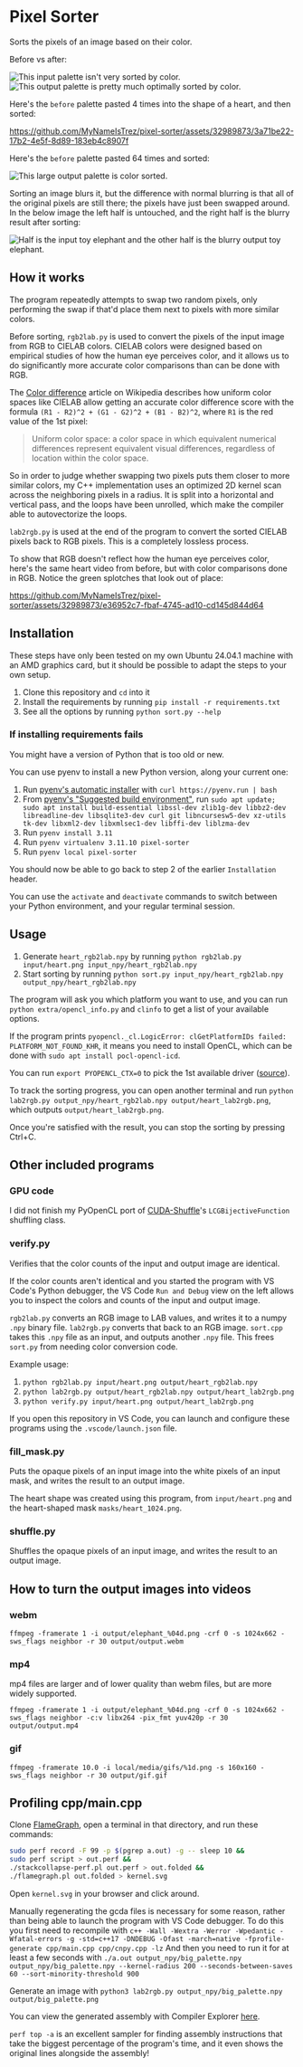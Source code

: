 # Pixel Sorter

Sorts the pixels of an image based on their color.

Before vs after:

<p>
	<img src="media/palette_input.png" alt="This input palette isn't very sorted by color.">
	<img src="media/palette_output.png" alt="This output palette is pretty much optimally sorted by color.">
</p>

Here's the `before` palette pasted 4 times into the shape of a heart, and then sorted:

https://github.com/MyNameIsTrez/pixel-sorter/assets/32989873/3a71be22-17b2-4e5f-8d89-183eb4c8907f

Here's the `before` palette pasted 64 times and sorted:

<img src="media/palette_output_large.png" alt="This large output palette is color sorted.">

Sorting an image blurs it, but the difference with normal blurring is that all of the original pixels are still there; the pixels have just been swapped around. In the below image the left half is untouched, and the right half is the blurry result after sorting:

<p><img src="media/blurry_elephant.png" alt="Half is the input toy elephant and the other half is the blurry output toy elephant."></p>

## How it works

The program repeatedly attempts to swap two random pixels, only performing the swap if that'd place them next to pixels with more similar colors.

Before sorting, `rgb2lab.py` is used to convert the pixels of the input image from RGB to CIELAB colors. CIELAB colors were designed based on empirical studies of how the human eye perceives color, and it allows us to do significantly more accurate color comparisons than can be done with RGB.

The [Color difference](https://en.wikipedia.org/wiki/Color_difference) article on Wikipedia describes how uniform color spaces like CIELAB allow getting an accurate color difference score with the formula `(R1 - R2)^2 + (G1 - G2)^2 + (B1 - B2)^2`, where `R1` is the red value of the 1st pixel:

> Uniform color space: a color space in which equivalent numerical differences represent equivalent visual differences, regardless of location within the color space.

So in order to judge whether swapping two pixels puts them closer to more similar colors, my C++ implementation uses an optimized 2D kernel scan across the neighboring pixels in a radius. It is split into a horizontal and vertical pass, and the loops have been unrolled, which make the compiler able to autovectorize the loops.

`lab2rgb.py` is used at the end of the program to convert the sorted CIELAB pixels back to RGB pixels. This is a completely lossless process.

To show that RGB doesn't reflect how the human eye perceives color, here's the same heart video from before, but with color comparisons done in RGB. Notice the green splotches that look out of place:

https://github.com/MyNameIsTrez/pixel-sorter/assets/32989873/e36952c7-fbaf-4745-ad10-cd145d844d64

## Installation

These steps have only been tested on my own Ubuntu 24.04.1 machine with an AMD graphics card, but it should be possible to adapt the steps to your own setup.

1. Clone this repository and `cd` into it
2. Install the requirements by running `pip install -r requirements.txt`
3. See all the options by running `python sort.py --help`

### If installing requirements fails

You might have a version of Python that is too old or new.

You can use pyenv to install a new Python version, along your current one:

1. Run [pyenv's automatic installer](https://github.com/pyenv/pyenv?tab=readme-ov-file#automatic-installer) with `curl https://pyenv.run | bash`
2. From [pyenv's "Suggested build environment"](https://github.com/pyenv/pyenv/wiki#suggested-build-environment), run `sudo apt update; sudo apt install build-essential libssl-dev zlib1g-dev libbz2-dev libreadline-dev libsqlite3-dev curl git libncursesw5-dev xz-utils tk-dev libxml2-dev libxmlsec1-dev libffi-dev liblzma-dev`
3. Run `pyenv install 3.11`
4. Run `pyenv virtualenv 3.11.10 pixel-sorter`
5. Run `pyenv local pixel-sorter`

You should now be able to go back to step 2 of the earlier `Installation` header.

You can use the `activate` and `deactivate` commands to switch between your Python environment, and your regular terminal session.

## Usage

1. Generate `heart_rgb2lab.npy` by running `python rgb2lab.py input/heart.png input_npy/heart_rgb2lab.npy`
2. Start sorting by running `python sort.py input_npy/heart_rgb2lab.npy output_npy/heart_rgb2lab.npy`

The program will ask you which platform you want to use, and you can run `python extra/opencl_info.py` and `clinfo` to get a list of your available options.

If the program prints `pyopencl._cl.LogicError: clGetPlatformIDs failed: PLATFORM_NOT_FOUND_KHR`, it means you need to install OpenCL, which can be done with `sudo apt install pocl-opencl-icd`.

You can run `export PYOPENCL_CTX=0` to pick the 1st available driver ([source](https://mirgecom.readthedocs.io/en/latest/running/device-selection.html#opencl-device-selection)).

To track the sorting progress, you can open another terminal and run `python lab2rgb.py output_npy/heart_rgb2lab.npy output/heart_lab2rgb.png`, which outputs `output/heart_lab2rgb.png`.

Once you're satisfied with the result, you can stop the sorting by pressing Ctrl+C.

## Other included programs

### GPU code

I did not finish my PyOpenCL port of [CUDA-Shuffle](https://github.com/djns99/CUDA-Shuffle)'s `LCGBijectiveFunction` shuffling class.

### verify.py

Verifies that the color counts of the input and output image are identical.

If the color counts aren't identical and you started the program with VS Code's Python debugger, the VS Code `Run and Debug` view on the left allows you to inspect the colors and counts of the input and output image.

`rgb2lab.py` converts an RGB image to LAB values, and writes it to a numpy `.npy` binary file. `lab2rgb.py` converts that back to an RGB image. `sort.cpp` takes this `.npy` file as an input, and outputs another `.npy` file. This frees `sort.py` from needing color conversion code.

Example usage:

1. `python rgb2lab.py input/heart.png output/heart_rgb2lab.npy`
2. `python lab2rgb.py output/heart_rgb2lab.npy output/heart_lab2rgb.png`
3. `python verify.py input/heart.png output/heart_lab2rgb.png`

If you open this repository in VS Code, you can launch and configure these programs using the `.vscode/launch.json` file.

### fill_mask.py

Puts the opaque pixels of an input image into the white pixels of an input mask, and writes the result to an output image.

The heart shape was created using this program, from `input/heart.png` and the heart-shaped mask `masks/heart_1024.png`.

### shuffle.py

Shuffles the opaque pixels of an input image, and writes the result to an output image.

## How to turn the output images into videos

### webm

`ffmpeg -framerate 1 -i output/elephant_%04d.png -crf 0 -s 1024x662 -sws_flags neighbor -r 30 output/output.webm`

### mp4

mp4 files are larger and of lower quality than webm files, but are more widely supported.

`ffmpeg -framerate 1 -i output/elephant_%04d.png -crf 0 -s 1024x662 -sws_flags neighbor -c:v libx264 -pix_fmt yuv420p -r 30 output/output.mp4`

### gif

`ffmpeg -framerate 10.0 -i local/media/gifs/%1d.png -s 160x160 -sws_flags neighbor -r 30 output/gif.gif`

## Profiling cpp/main.cpp

Clone [FlameGraph](https://github.com/brendangregg/FlameGraph), open a terminal in that directory, and run these commands:

```bash
sudo perf record -F 99 -p $(pgrep a.out) -g -- sleep 10 &&
sudo perf script > out.perf &&
./stackcollapse-perf.pl out.perf > out.folded &&
./flamegraph.pl out.folded > kernel.svg
```

Open `kernel.svg` in your browser and click around.

Manually regenerating the gcda files is necessary for some reason, rather than being able to launch the program with VS Code debugger.
To do this you first need to recompile with `c++ -Wall -Wextra -Werror -Wpedantic -Wfatal-errors -g -std=c++17 -DNDEBUG -Ofast -march=native -fprofile-generate cpp/main.cpp cpp/cnpy.cpp -lz`
And then you need to run it for at least a few seconds with `./a.out output_npy/big_palette.npy output_npy/big_palette.npy --kernel-radius 200 --seconds-between-saves 60 --sort-minority-threshold 900`

Generate an image with `python3 lab2rgb.py output_npy/big_palette.npy output/big_palette.png`

You can view the generated assembly with Compiler Explorer [here](https://godbolt.org/z/Tjbrqn6b6).

`perf top -a` is an excellent sampler for finding assembly instructions that take the biggest percentage of the program's time, and it even shows the original lines alongside the assembly!
